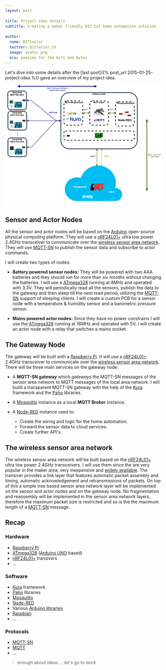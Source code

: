```yaml
---
layout: post

title: Project idea details
subtitle: Creating a maker friendly DIY IoT home automation solution

author:
  name: BITtailor
  twitter: bittailor_ch
  image: avatar.png
  bio: passion for the bits and bytes
---
```


[OpenIoT]: http://iot.eclipse.org/open-iot-challenge/
[MQTT]: http://mqtt.org
[MQTT-SN]: http://mqtt.org/new/wp-content/uploads/2009/06/MQTT-SN_spec_v1.2.pdf
[nRF24]: https://www.nordicsemi.com/eng/Products/2.4GHz-RF/nRF24L01P
[Arduino]: http://arduino.cc/
[ArduinoUno]: http://arduino.cc/en/Main/ArduinoBoardUno
[RPi]: http://www.raspberrypi.org/
[Node-RED]: http://nodered.org/
[ThingSpeak]: https://thingspeak.com
[xively]: https://xively.com/
[ATmega328]: http://www.atmel.com/devices/atmega328p.aspx
[Kura]: https://eclipse.org/kura/
[Paho]: https://eclipse.org/paho/
[Mosquitto]: http://mosquitto.org/
[Raspbian]: http://raspbian.org/
[ArduinoLibraries]: http://arduino.cc/en/Reference/Libraries

Let's dive into some details after the [last post]({% post_url 2015-01-25-project-idea %}) gave an overview of my project idea.

<!-- more -->

![Overview](/images/project-overview.png)


## Sensor and Actor Nodes
All the sensor and actor nodes will be based on the [Arduino][Arduino] open-source physical computing platform. They will use a [nRF24L01+][nRF24] ultra low power 2.4GHz transceiver to communicate over the [wireless sensor area network](#SensorAreaNetwork). They will use [MQTT-SN][MQTT-SN] to publish the sensor data and subscribe to actor commands.

I will create two types of nodes:

+ **Battery powered sensor nodes:** They will be powered with two AAA batteries and they should run for more than six months without changing the batteries. I will use a [ATmega328][ATmega328] running at 8MHz and operated with 3.3V. They will periodically read all the sensors, publish the data to the gateway and then sleep till the next read period, utilizing the [MQTT-SN][MQTT-SN] support of sleeping clients. I will create a custom PCB for a sensor node with a temperature & humidity sensor and a barometric pressure sensor.

+ **Mains powered actor nodes:** Since they have no power constrains I will use the [ATmega328][ATmega328] running at 16MHz and operated with 5V. I will create an actor node with a relay that switches a mains socket.


## The Gateway Node
The gateway will be built with a [Raspberry Pi][RPi]. It will use a [nRF24L01+][nRF24] 2.4GHz transceiver to communicate over the [wireless sensor area network](#SensorAreaNetwork). There will be three main services on the gateway node:

+ A **MQTT-SN gateway** which *gateways* the MQTT-SN messages of the sensor area network to MQTT messages of the local area network. I will build a transparent MQTT-SN gateway with the help of the [Kura][Kura] framework and the [Paho][Paho] libraries.

+ A [Mosquitto][Mosquitto] instance as a local **MQTT Broker** instance.

+ A [Node-RED][Node-RED] instance used to:
  + Create the wiring and logic for the home automation.
  + Forward the sensor data to cloud services.
  + Create further API's.

## <a name="SensorAreaNetwork"></a>The wireless sensor area network
The wireless sensor area network will be built based on the [nRF24L01+][nRF24] ultra low power 2.4GHz transceivers. I will use them since the are very popular in the maker area, very inexpensive and [widely available](http://www.ebay.com/sch/i.html?_nkw=NRF24L01%2B). The transiver provides a link layer that features automatic packet assembly and timing, automatic acknowledgement and retransmissions of packets. On top of this a simple tree based sensor area network layer will be implemented on the sensor and actor nodes and on the gateway node. No fragmentation and reassembly will be implemented in the sensor area network layers, therefore the maximum packet size is restricted and so is the the maximum length of a [MQTT-SN][MQTT-SN] message.

## Recap

### Hardware

+ [Raspberry Pi][RPi]
+ [ATmega328][ATmega328] ([Arduino UNO][ArduinoUno] based)
+ [nRF24L01+][nRF24] transivers
+ ...

### Software
+ [Kura][Kura] framework
+ [Paho][Paho] libraries
+ [Mosquitto][Mosquitto]
+ [Node-RED][Node-RED]
+ Various [Arduino libraries][ArduinoLibraries]
+ [Raspbian][Raspbian]
+ ...

### Protocols
+ [MQTT-SN][MQTT-SN]
+ [MQTT][MQTT]
+ ...


> enough about ideas ... let's go to work
